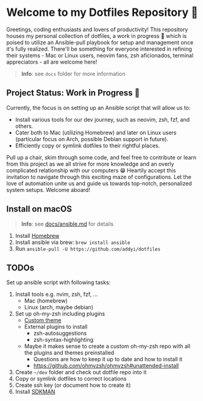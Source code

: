 # Welcome to my Dotfiles Repository :wave:

Greetings, coding enthusiasts and lovers of productivity! This repository houses my personal collection of dotfiles, a
work in progress :construction: which is poised to utilize an Ansible-pull playbook for setup and management once it's
fully realized. There'll be something for everyone interested in refining their systems - Mac or Linux users, neovim
fans, zsh aficionados, terminal appreciators - all are welcome here!

> **Info**: see `docs` folder for more information

## Project Status: Work in Progress :construction:

Currently, the focus is on setting up an Ansible script that will allow us to:

- Install various tools for our dev journey, such as neovim, zsh, fzf, and others.
- Cater both to Mac (utilizing Homebrew) and later on Linux users (particular focus on Arch, possible Debian support in
  future).
- Efficiently copy or symlink dotfiles to their rightful places.

Pull up a chair, skim through some code, and feel free to contribute or learn from this project as we all strive for
more knowledge and an overly complicated relationship with our computers :grin: Heartily accept this invitation to
navigate through this exciting maze of configurations. Let the love of automation unite us and guide us towards
top-notch, personalized system setups. Welcome aboard!

## Install on macOS

> **Info**: see [docs/ansible.md](docs/ansible.md) for details

1. Install [Homebrew](https://brew.sh/)
2. Install ansible via brew: `brew install ansible`
3. Run `ansible-pull -U https://github.com/addyi/dotfiles`

## TODOs

Set up ansible script with following tasks:

1. Install tools e.g. nvim, zsh, fzf, ...
    - Mac (homebrew)
    - Linux (arch, maybe debian)
2. Set up oh-my-zsh including plugins
    - [Custom theme](files/addyi.zsh-theme)
    - External plugins to install
        - zsh-autosuggestions
        - zsh-syntax-highlighting
    - Maybe it makes sense to create a custom oh-my-zsh repo with all the plugins and themes preinstalled
        - Questions are how to keep it up to date and how to install it
        - <https://github.com/ohmyzsh/ohmyzsh#unattended-install>
3. Create `~/dev` folder and check out dotfile repo into it
4. Copy or symlink dotfiles to correct locations
5. Create ssh key (or document how to create it)
6. Install [SDKMAN](docs/sdkman.md)

